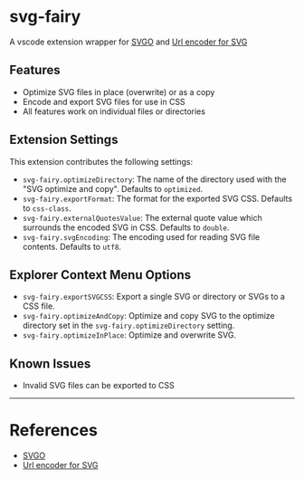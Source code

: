 # svg-fairy

A vscode extension wrapper for [SVGO](https://github.com/svg/svgo) and [Url encoder for SVG](https://github.com/yoksel/url-encoder/)


## Features

- Optimize SVG files in place (overwrite) or as a copy  
- Encode and export SVG files for use in CSS  
- All features work on individual files or directories  

## Extension Settings

This extension contributes the following settings: 

* `svg-fairy.optimizeDirectory`: The name of the directory used with the "SVG optimize and copy". Defaults to `optimized`.
* `svg-fairy.exportFormat`: The format for the exported SVG CSS. Defaults to `css-class`.
* `svg-fairy.externalQuotesValue`: The external quote value which surrounds the encoded SVG in CSS. Defaults to `double`.
* `svg-fairy.svgEncoding`: The encoding used for reading SVG file contents. Defaults to `utf8`.

## Explorer Context Menu Options

* `svg-fairy.exportSVGCSS`: Export a single SVG or directory or SVGs to a CSS file.
* `svg-fairy.optimizeAndCopy`: Optimize and copy SVG to the optimize directory set in the `svg-fairy.optimizeDirectory` setting.
* `svg-fairy.optimizeInPlace`: Optimize and overwrite SVG.

## Known Issues
- Invalid SVG files can be exported to CSS  

---

# References

- [SVGO](https://github.com/svg/svgo)  
- [Url encoder for SVG](https://github.com/yoksel/url-encoder/)  

&nbsp;
